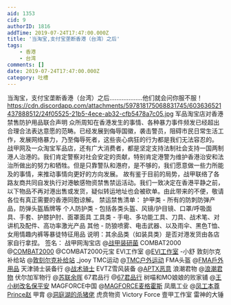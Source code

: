 ```yaml
---
aid: 1353
cid: 9
authorID: 1816
addTime: 2019-07-24T17:47:00.000Z
title: '当淘宝,支付宝垄断香港（台湾）之后'
tags:
    - 香港
    - 台湾
comments: []
date: 2019-07-24T17:47:00.000Z
category: 吐槽
---
```


当淘宝，支付宝垄断香港（台湾）之后...................他们就会问你服不服！ https://cdn.discordapp.com/attachments/597818175068831745/603636521437888512/24f05525-21b5-4ece-ab32-cfb5478a7c05.jpg 军品淘宝店对香港禁售防护用品联合声明 众所周知在香港发生的事情、各种暴力事件频发已经超出合理合法表达意愿的范畴。已经发展到侮辱国徽，袭击警员，阻碍市民日常生活工作，发展网络暴力，乃至侮辱死者，这些丧心病狂的行为都是我们无法容忍的。 战甲网及一众淘宝军品店，还有广大消费者，都是坚定支持法制社会支持一国两制港人治港的。我们肯定警察对社会安定的贡献，特别肯定港警为维护香港治安和法治所做出的努力和牺牲。但是只靠警队和港府，是不够的，我们愿意做一些力所能及的事情，来推动事情向更好的方向发展。 故有鉴于目前的局势，战甲联络了各路友商共同自发执行对港敏感物资禁售禁运活动。我们一致决定在香港平静之前，以下物品不再对港出售或发货，疑似转运地址也会被砍单。由此带来的不便，敬请各位有真正需要的香港同胞谅解。 禁运禁售清单： 护甲类 - 所有的防刺防弹产品，防弹头盔盾牌等 个人防护类 - 包括各类头盔、风镜/护目镜、口罩/呼吸面具、手套、护膝护肘、面罩面具 工具类 - 手电、多功能工具、刀具、战术笔、对讲机及配件、高功率激光产品 其他 - 防狼喷雾、电击武器、以及雨伞、黑色T恤、女用情趣内裤等暴徒特征用品 说明：其余品类（如装具类）是否对港发货由各店家自行拿捏。 签名： 战甲网淘宝店 @[战甲装研菌](/member/%E6%88%98%E7%94%B2%E8%A3%85%E7%A0%94%E8%8F%8C) COMBAT2000 @[COMBAT2000](/member/COMBAT2000) @COMBAT2000元宝 EVI工作室 @[EVI工作室](/member/EVI%E5%B7%A5%E4%BD%9C%E5%AE%A4) -小舒 敦刻尔克补给站 @[敦刻尔克补给站](/member/%E6%95%A6%E5%88%BB%E5%B0%94%E5%85%8B%E8%A1%A5%E7%BB%99%E7%AB%99) \_jooy TMC运动 @[TMC户外运动](/member/TMC%E6%88%B7%E5%A4%96%E8%BF%90%E5%8A%A8) FMA头盔 @[FMA戶外用品](/member/FMA%E6%88%B6%E5%A4%96%E7%94%A8%E5%93%81) 天津骑士装备行 @[战术骑士](/member/%E6%88%98%E6%9C%AF%E9%AA%91%E5%A3%AB) EVTZ雪风装备 @[APTX恶意](/member/APTX%E6%81%B6%E6%84%8F) 浪潮君物 @[浪潮君物](/member/%E6%B5%AA%E6%BD%AE%E5%90%9B%E7%89%A9) 伏尔加军物行 @[苏联余晖](/member/%E8%8B%8F%E8%81%94%E4%BD%99%E6%99%96) 67君品行 @[67君品行](/member/67%E5%90%9B%E5%93%81%E8%A1%8C) 树喵和MO娘娘的败家铺 @[王小树改名保平安](/member/%E7%8E%8B%E5%B0%8F%E6%A0%91%E6%94%B9%E5%90%8D%E4%BF%9D%E5%B9%B3%E5%AE%89) MAGFORCE中国 @[MAGFORCE麦格霍斯](/member/MAGFORCE%E9%BA%A6%E6%A0%BC%E9%9C%8D%E6%96%AF) 凤凰工业 @[凤工本尊Prince赵](/member/%E5%87%A4%E5%B7%A5%E6%9C%AC%E5%B0%8APrince%E8%B5%B5) 甲胄 @[洞庭湖的杀猪佬](/member/%E6%B4%9E%E5%BA%AD%E6%B9%96%E7%9A%84%E6%9D%80%E7%8C%AA%E4%BD%AC) 虎贲物资 Victory Force 壹甲工作室 雷神的大锤
